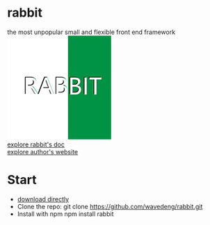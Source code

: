 # rabbit
the most unpopular small and flexible front end framework  
![RABBIT](https://raw.githubusercontent.com/wavedeng/rabbit/master/rabbit.jpg)  
[explore rabbit's doc](https://www.wavedeng.com)  
[explore author's website](https://www.wavedeng.com)

# Start
- [download directly](https://www.wavedeng.com)
- Clone the repo: git clone https://github.com/wavedeng/rabbit.git
- Install with npm npm install rabbit
